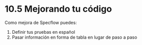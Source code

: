 # 10.5 Mejorando tu código

Como mejora de Specflow puedes:

1. Definir tus pruebas en español
2. Pasar información en forma de tabla en lugar de paso a paso





